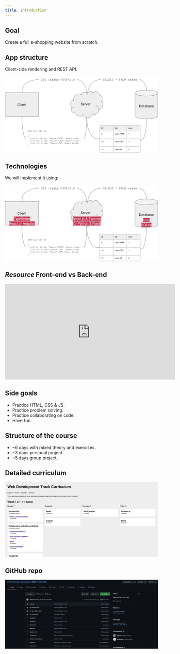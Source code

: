 ```yaml
---
title: Introduction
---
```


## Goal

Create a full e-shopping website from scratch.

## App structure

Client-side rendering and REST API.

![](images/rest.svg)

## Technologies

We will implement it using:

![](images/rest-with-techs.svg)

## <em class="type">Resource</em> Front-end vs Back-end

<iframe width="560" height="315" src="https://www.youtube.com/embed/pkdgVYehiTE" title="YouTube video player" frameborder="0" allow="accelerometer; autoplay; clipboard-write; encrypted-media; gyroscope; picture-in-picture" allowfullscreen></iframe>

## Side goals

- Practice HTML, CSS & JS.
- Practice problem solving.
- Practice collaborating on code.
- Have fun.

## Structure of the course

- ~6 days with mixed theory and exercises.
- ~3 days personal project.
- ~5 days group project.

## Detailed curriculum

[![](images/curriculum.png)](https://powercoders-switzerland.github.io/2021-1-web-dev/)

<!-- TODO(mbovel): update image -->

## GitHub repo

[![](images/github-repo.png)](https://github.com/Powercoders-Switzerland/2021-1-web-dev)

<!-- TODO(mbovel): update image -->
